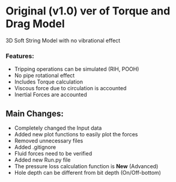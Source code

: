 # Original (v1.0) ver of Torque and Drag Model
3D Soft String Model with no vibrational effect

### Features:
* Tripping operations can be simulated (RIH, POOH)
* No pipe rotational effect
* Includes Torque calculation
* Viscous force due to circulation is accounted
* Inertial Forces are accounted

## Main Changes:
* Completely changed the Input data
* Added new plot functions to easily plot the forces
* Removed unnecessary files
* Added .gitignore
* Fluid forces need to be verified
* Added new Run.py file
* The pressure loss calculation function is <b>New</b> (Advanced)
* Hole depth can be different from bit depth (On/Off-bottom)
 

